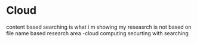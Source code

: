 # Cloud
 content based searching is what i m showing my reseasrch is not based on file name based 
 research area -cloud computing securting with searching
